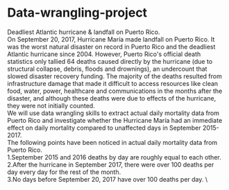 # Data-wrangling-project
Deadliest Atlantic hurricane & landfall on Puerto Rico. \
On September 20, 2017, Hurricane María made landfall on Puerto Rico. It was the worst natural disaster on record in Puerto Rico and the deadliest Atlantic hurricane since 2004. However, Puerto Rico's official death statistics only tallied 64 deaths caused directly by the hurricane (due to structural collapse, debris, floods and drownings), an undercount that slowed disaster recovery funding. The majority of the deaths resulted from infrastructure damage that made it difficult to access resources like clean food, water, power, healthcare and communications in the months after the disaster, and although these deaths were due to effects of the hurricane, they were not initially counted.\
We will use data wrangling skills to extract actual daily mortality data from Puerto Rico and investigate whether the Hurricane María had an immediate effect on daily mortality compared to unaffected days in September 2015-2017.\
The following points have been noticed in actual daily mortality data from Puerto Rico.\
  1.September 2015 and 2016 deaths by day are roughly equal to each other.\
  2.After the hurricane in September 2017, there were over 100 deaths per day every day for the rest of the month.\
  3.No days before September 20, 2017 have over 100 deaths per day.  \
